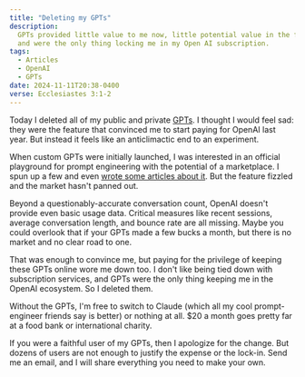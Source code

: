 ```yaml
---
title: "Deleting my GPTs"
description:
  GPTs provided little value to me now, little potential value in the future,
  and were the only thing locking me in my Open AI subscription.
tags:
  - Articles
  - OpenAI
  - GPTs
date: 2024-11-11T20:38-0400
verse: Ecclesiastes 3:1-2
---
```


Today I deleted all of my public and private
[GPTs](https://openai.com/index/introducing-gpts/). I thought I would feel sad:
they were the feature that convinced me to start paying for OpenAI last year.
But instead it feels like an anticlimactic end to an experiment.

When custom GPTs were initially launched, I was interested in an official
playground for prompt engineering with the potential of a marketplace. I spun up
a few and even [wrote some articles about it](/tags/gpts). But the feature
fizzled and the market hasn't panned out.

Beyond a questionably-accurate conversation count, OpenAI doesn't provide even
basic usage data. Critical measures like recent sessions, average conversation
length, and bounce rate are all missing. Maybe you could overlook that if your
GPTs made a few bucks a month, but there is no market and no clear road to one.

That was enough to convince me, but paying for the privilege of keeping these
GPTs online wore me down too. I don't like being tied down with subscription
services, and GPTs were the only thing keeping me in the OpenAI ecosystem. So I
deleted them.

Without the GPTs, I'm free to switch to Claude (which all my cool
prompt-engineer friends say is better) or nothing at all. $20 a month goes
pretty far at a food bank or international charity.

If you were a faithful user of my GPTs, then I apologize for the change. But
dozens of users are not enough to justify the expense or the lock-in. Send me an
email, and I will share everything you need to make your own.
